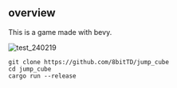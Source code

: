 ## overview
This is a game made with bevy.

![test_240219](https://github.com/8bitTD/jump_cube/assets/19583059/cc552a62-f21d-4a0a-a818-824a93545ed4)

```
git clone https://github.com/8bitTD/jump_cube
cd jump_cube
cargo run --release
```
